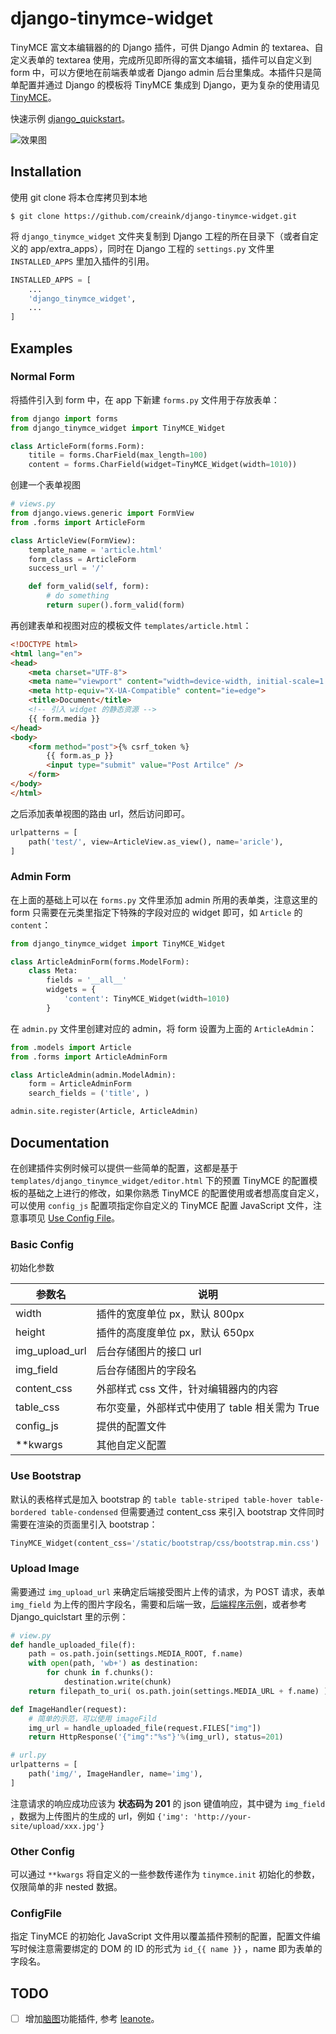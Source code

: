 # django-tinymce-widget

TinyMCE 富文本编辑器的的 Django 插件，可供 Django Admin 的 textarea、自定义表单的 textarea 使用，完成所见即所得的富文本编辑，插件可以自定义到 form 中，可以方便地在前端表单或者 Django admin 后台里集成。本插件只是简单配置并通过 Django 的模板将 TinyMCE 集成到 Django，更为复杂的使用请见 [TinyMCE](https://www.tiny.cloud/)。

快速示例 [django_quickstart](https://github.com/creaink/django_quickstart)。

![效果图](https://i.loli.net/2019/01/20/5c442b4feaa28.png)

## Installation

使用 git clone 将本仓库拷贝到本地

```shell
$ git clone https://github.com/creaink/django-tinymce-widget.git
```

将 `django_tinymce_widget` 文件夹复制到 Django 工程的所在目录下（或者自定义的 app/extra_apps），同时在 Django 工程的 `settings.py` 文件里 `INSTALLED_APPS` 里加入插件的引用。

```python
INSTALLED_APPS = [
    ...
    'django_tinymce_widget',
    ...
]
```

## Examples

### Normal Form

将插件引入到 form 中，在 app 下新建 `forms.py` 文件用于存放表单：

```python
from django import forms
from django_tinymce_widget import TinyMCE_Widget

class ArticleForm(forms.Form):
    titile = forms.CharField(max_length=100)
    content = forms.CharField(widget=TinyMCE_Widget(width=1010))
```

创建一个表单视图

```python
# views.py
from django.views.generic import FormView
from .forms import ArticleForm

class ArticleView(FormView):
    template_name = 'article.html'
    form_class = ArticleForm
    success_url = '/'

    def form_valid(self, form):
        # do something
        return super().form_valid(form)
```

再创建表单和视图对应的模板文件 `templates/article.html`：

```html
<!DOCTYPE html>
<html lang="en">
<head>
    <meta charset="UTF-8">
    <meta name="viewport" content="width=device-width, initial-scale=1.0">
    <meta http-equiv="X-UA-Compatible" content="ie=edge">
    <title>Document</title>
    <!-- 引入 widget 的静态资源 -->
    {{ form.media }}
</head>
<body>
    <form method="post">{% csrf_token %}
        {{ form.as_p }}
        <input type="submit" value="Post Artilce" />
    </form>
</body>
</html>
```

之后添加表单视图的路由 url，然后访问即可。

```python
urlpatterns = [
    path('test/', view=ArticleView.as_view(), name='aricle'),
]
```

### Admin Form

在上面的基础上可以在 `forms.py` 文件里添加 admin 所用的表单类，注意这里的 form 只需要在元类里指定下特殊的字段对应的 widget 即可，如 `Article` 的 `content`：

```python
from django_tinymce_widget import TinyMCE_Widget

class ArticleAdminForm(forms.ModelForm):
    class Meta:
        fields = '__all__'
        widgets = {
            'content': TinyMCE_Widget(width=1010)
        }
```

在 `admin.py` 文件里创建对应的 admin，将 form 设置为上面的 `ArticleAdmin`：

```python
from .models import Article
from .forms import ArticleAdminForm

class ArticleAdmin(admin.ModelAdmin):
    form = ArticleAdminForm
    search_fields = ('title', )

admin.site.register(Article, ArticleAdmin)
```

## Documentation

在创建插件实例时候可以提供一些简单的配置，这都是基于 `templates/django_tinymce_widget/editor.html` 下的预置 TinyMCE 的配置模板的基础之上进行的修改，如果你熟悉 TinyMCE 的配置使用或者想高度自定义，可以使用 `config_js` 配置项指定你自定义的 TinyMCE 配置 JavaScript 文件，注意事项见 [Use Config File](###ConfigFile)。

### Basic Config

初始化参数

| 参数名 | 说明 |
| - | - |
| width | 插件的宽度单位 px，默认 800px |
| height | 插件的高度度单位 px，默认 650px |
| img_upload_url | 后台存储图片的接口 url |
| img_field | 后台存储图片的字段名 |
| content_css | 外部样式 css 文件，针对编辑器内的内容 |
| table_css | 布尔变量，外部样式中使用了 table 相关需为 True |
| config_js | 提供的配置文件 |
| **kwargs | 其他自定义配置 |

### Use Bootstrap

默认的表格样式是加入 bootstrap 的 `table table-striped table-hover table-bordered table-condensed` 但需要通过 content_css 来引入 bootstrap 文件同时需要在渲染的页面里引入 bootstrap：

```python
TinyMCE_Widget(content_css='/static/bootstrap/css/bootstrap.min.css')
```

### Upload Image

需要通过 `img_upload_url` 来确定后端接受图片上传的请求，为 POST 请求，表单 `img_field` 为上传的图片字段名，需要和后端一致，[后端程序示例](https://docs.djangoproject.com/en/2.0/topics/http/file-uploads/#basic-file-uploads)，或者参考 Django_quiclstart 里的示例：

```python
# view.py
def handle_uploaded_file(f):
    path = os.path.join(settings.MEDIA_ROOT, f.name)
    with open(path, 'wb+') as destination:
        for chunk in f.chunks():
            destination.write(chunk)
    return filepath_to_uri( os.path.join(settings.MEDIA_URL + f.name) )

def ImageHandler(request):
    # 简单的示范，可以使用 imageFild
    img_url = handle_uploaded_file(request.FILES["img"])
    return HttpResponse('{"img":"%s"}'%(img_url), status=201)

# url.py
urlpatterns = [
    path('img/', ImageHandler, name='img'),
]

```

注意请求的响应成功应该为 **状态码为 201** 的 json 键值响应，其中键为 `img_field` ，数据为上传图片的生成的 url，例如 `{'img': 'http://your-site/upload/xxx.jpg'}`

### Other Config

可以通过 `**kwargs` 将自定义的一些参数传递作为 `tinymce.init` 初始化的参数，仅限简单的非 nested 数据。

### ConfigFile

指定 TinyMCE 的初始化 JavaScript 文件用以覆盖插件预制的配置，配置文件编写时候注意需要绑定的 DOM 的 ID 的形式为 `id_{{ name }}` ，name 即为表单的字段名。

## TODO

- [ ] 增加[脑图](http://naotu.baidu.com)功能插件, 参考 [leanote](https://github.com/leanote/tinymce)。
